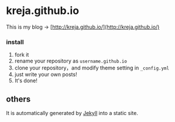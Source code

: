 # kreja.github.io
This is my blog → [http://kreja.github.io/](http://kreja.github.io/)

### install

1. fork it 
2. rename your repository as `username.github.io`
3. clone your repository，and modify theme setting in `_config.yml`
4. just write your own posts!
5. It's done!

## others
It is automatically generated by [Jekyll](https://github.com/jekyll/jekyll) into a static site.
